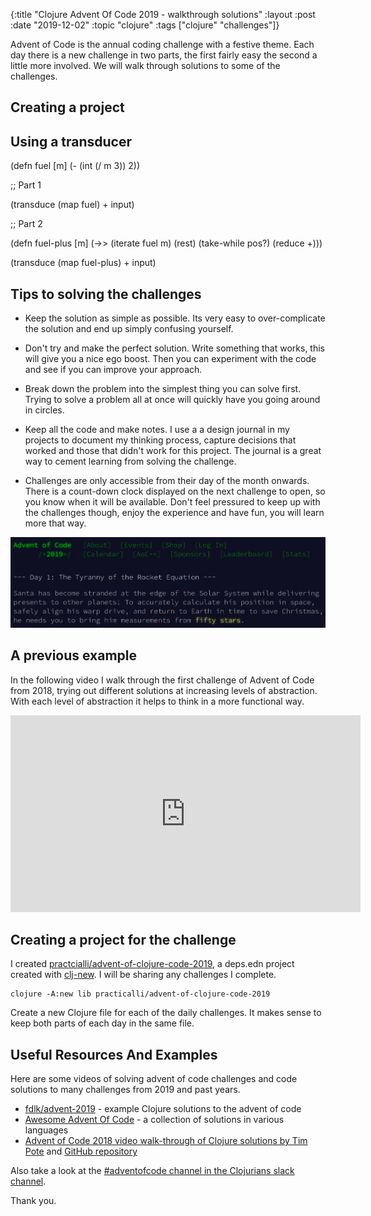{:title "Clojure Advent Of Code 2019 - walkthrough solutions"
 :layout :post
 :date "2019-12-02"
 :topic "clojure"
 :tags  ["clojure" "challenges"]}

Advent of Code is the annual coding challenge with a festive theme.  Each day there is a new challenge in two parts, the first fairly easy the second a little more involved.  We will walk through solutions to some of the challenges.


<!-- GitHub issue -->
<!-- https://github.com/practicalli/blog-content/issues/ -->

<!-- more -->

## Creating a project




## Using a transducer


(defn fuel [m]
  (- (int (/ m 3)) 2))


;; Part 1

(transduce (map fuel) + input)



;; Part 2

(defn fuel-plus [m]
  (->> (iterate fuel m)
       (rest)
       (take-while pos?)
       (reduce +)))

(transduce (map fuel-plus) + input)






## Tips to solving the challenges

* Keep the solution as simple as possible.  Its very easy to over-complicate the solution and end up simply confusing yourself.

* Don't try and make the perfect solution.  Write something that works, this will give you a nice ego boost.  Then you can experiment with the code and see if you can improve your approach.

* Break down the problem into the simplest thing you can solve first.  Trying to solve a problem all at once will quickly have you going around in circles.

* Keep all the code and make notes.  I use a a design journal in my projects to document my thinking process, capture decisions that worked and those that didn't work for this project.  The journal is a great way to cement learning from solving the challenge.

* Challenges are only accessible from their day of the month onwards.  There is a count-down clock displayed on the next challenge to open, so you know when it will be available.  Don't feel pressured to keep up with the challenges though, enjoy the experience and have fun, you will learn more that way.

![Advent Of Code 2019 Day 1 challenge snippet](/images/advent-of-code-2019-day1.png)

## A previous example

In the following video I walk through the first challenge of Advent of Code from 2018, trying out different solutions at increasing levels of abstraction.  With each level of abstraction it helps to think in a more functional way.


<iframe width="560" height="315" src="https://www.youtube.com/embed/opM7fU7IAV8" frameborder="0" allow="accelerometer; autoplay; encrypted-media; gyroscope; picture-in-picture" allowfullscreen></iframe>



## Creating a project for the challenge

I created [practcialli/advent-of-clojure-code-2019](https://github.com/practicalli/advent-of-clojure-code-2019), a deps.edn project created with [clj-new](https://github.com/seancorfield/clj-new).  I will be sharing any challenges I complete.

```shell
clojure -A:new lib practicalli/advent-of-clojure-code-2019
```

Create a new Clojure file for each of the daily challenges.  It makes sense to keep both parts of each day in the same file.


## Useful Resources And Examples

Here are some videos of solving advent of code challenges and code solutions to many challenges from 2019 and past years.

* [fdlk/advent-2019](https://github.com/fdlk/advent-2019) - example Clojure solutions to the advent of code
* [Awesome Advent Of Code](https://github.com/Bogdanp/awesome-advent-of-code) - a collection of solutions in various languages
* [Advent of Code 2018 video walk-through of Clojure solutions by Tim Pote](https://potetm.com/videos.html) and [GitHub repository](https://github.com/potetm/advent-of-code)

Also take a look at the [#adventofcode channel in the Clojurians slack channel](https://clojurians.slack.com/messages/adventofcode).

Thank you.
